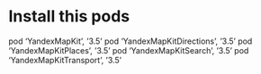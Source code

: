 # Install this pods

 pod ‘YandexMapKit’, ’3.5’ 
 pod ‘YandexMapKitDirections’, ’3.5’ 
 pod ‘YandexMapKitPlaces’, ’3.5’ 
 pod ‘YandexMapKitSearch’, ’3.5’ 
 pod ‘YandexMapKitTransport’, ’3.5’
